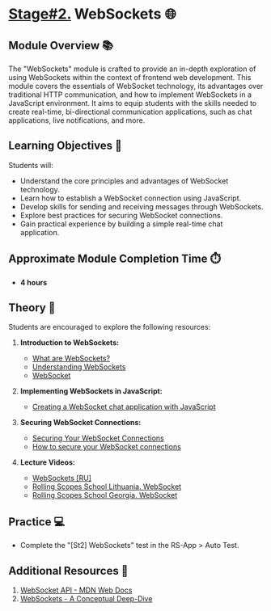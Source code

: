 # [Stage#2.](../../) WebSockets 🌐

## Module Overview 📚

The "WebSockets" module is crafted to provide an in-depth exploration of using WebSockets within the context of frontend web development. This module covers the essentials of WebSocket technology, its advantages over traditional HTTP communication, and how to implement WebSockets in a JavaScript environment. It aims to equip students with the skills needed to create real-time, bi-directional communication applications, such as chat applications, live notifications, and more.

## Learning Objectives 🎯

Students will:

- Understand the core principles and advantages of WebSocket technology.
- Learn how to establish a WebSocket connection using JavaScript.
- Develop skills for sending and receiving messages through WebSockets.
- Explore best practices for securing WebSocket connections.
- Gain practical experience by building a simple real-time chat application.

## Approximate Module Completion Time ⏱️

- **4 hours**

## Theory 📖

Students are encouraged to explore the following resources:

1. **Introduction to WebSockets:**
   - [What are WebSockets?](https://developer.mozilla.org/en-US/docs/Web/API/WebSockets_API)
   - [Understanding WebSockets](https://web.dev/articles/websockets-basics)
   - [WebSocket](https://javascript.info/websocket)

2. **Implementing WebSockets in JavaScript:**
   - [Creating a WebSocket chat application with JavaScript](https://www.tutorialspoint.com/websockets/websockets_quick_guide.htm)

3. **Securing WebSocket Connections:**
   - [Securing Your WebSocket Connections](https://devcenter.heroku.com/articles/websocket-security)
   - [How to secure your WebSocket connections](https://www.freecodecamp.org/news/how-to-secure-your-websocket-connections-d0be0996c556/)

4. **Lecture Videos:**
   - [WebSockets [RU]](https://youtu.be/rpyk9JGAPZs)
   - [Rolling Scopes School Lithuania. WebSocket](https://youtu.be/II77rlvVx-k)
   - [Rolling Scopes School Georgia. WebSocket](https://youtu.be/kV5tOp7tdzM)

## Practice 💻

- Complete the "[St2] WebSockets" test in the RS-App > Auto Test.

## Additional Resources 📘

1. [WebSocket API - MDN Web Docs](https://developer.mozilla.org/en-US/docs/Web/API/WebSocket)
2. [WebSockets - A Conceptual Deep-Dive](https://ably.com/topic/websockets)
